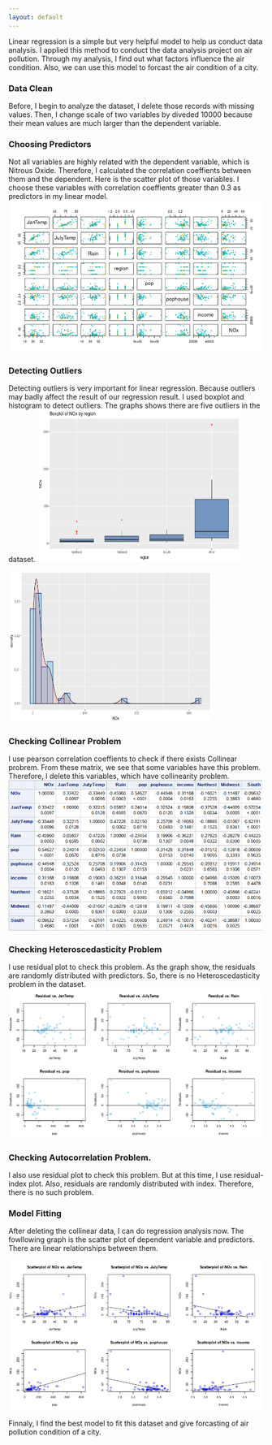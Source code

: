 ```yaml
---
layout: default
---
```


Linear regression is a simple but very helpful model to help us conduct data analysis. I applied this method to conduct the data analysis project on air pollution. Through my analysis, I find out what factors influence the air condition. Also, we can use this model to forcast the air condition of a city.

### Data Clean
Before, I begin to analyze the dataset, I delete those records with missing values. Then, I change scale of two variables by diveded 10000 because their mean values are much larger than the dependent variable.

### Choosing Predictors
Not all variables are highly related with the dependent variable, which is Nitrous Oxide. Therefore, I calculated the correlation coeffients between them and the dependent. Here is the scatter plot of those variables. I choose these variables with correlation coeffients greater than 0.3 as predictors in my linear model.
<img src = "/figures/regressionAnalysis/ScatterPlot.png" alt = "Scatter Plot" width = "500">

### Detecting Outliers
Detecting outliers is very important for linear regression. Because outliers may badly affect the result of our regression result.
I used boxplot and histogram to detect outliers. The graphs shows there are five outliers in the dataset.
<img src = "/figures/regressionAnalysis/boxPlot.png" alt = "Box Plot" style="width:400px;height:300px;">

<img src = "/figures/regressionAnalysis/histogram_density.png" alt = "Histogram" style="width:400px;height:300px;">

### Checking Collinear Problem
I use pearson correlation coeffients to check if there exists Collinear probrem. From these matrix, we see that some variables have this problem. Therefore, I delete this variables, which have collinearity problem.
<img src = "/figures/regressionAnalysis/PearsonCorrelation.png" alt = "Pearson Correlation" width = "500">

### Checking Heteroscedasticity Problem
I use residual plot to check this problem. As the graph show, the residuals are randomly distributed with predictors. So, there is no Heteroscedasticity problem in the dataset.
<img src = "/figures/regressionAnalysis/residualPlot.png" alt = "residual plot" width = "500">

### Checking Autocorrelation Problem.
I also use residual plot to check this problem. But at this time, I use residual-index plot. Also, residuals are randomly distributed with index. Therefore, there is no such problem.

### Model Fitting
After deleting the collinear data, I can do regression analysis now. The fowllowing graph is the scatter plot of dependent variable and predictors. There are linear relationships between them. 

<img src = "/figures/regressionAnalysis/scatterplot.png" alt = "scatter plot" width = "500">

Finnaly, I find the best model to fit this dataset and give forcasting of air pollution condition of a city.

